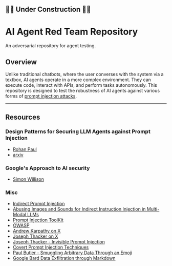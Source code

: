 ## 🚧👷 Under Construction 👷🚧

# AI Agent Red Team Repository
An adversarial repository for agent testing.

## Overview
Unlike traditional chatbots, where the user converses with the system via a textbox, AI agents operate in a more complex environment. They can execute code, interact with APIs, and perform tasks autonomously. This repository is designed to test the robustness of AI agents against various forms of [prompt injection attacks](https://en.wikipedia.org/wiki/Prompt_injection).

---

## Resources

### Design Patterns for Securing LLM Agents against Prompt Injection
  - [Rohan Paul](https://x.com/rohanpaul_ai/status/1934384162418708536)
  - [arxiv](https://arxiv.org/abs/2506.08837)

### Google's Approach to AI security
  - [Simon Willison](https://simonwillison.net/2025/Jun/15/ai-agent-security/)

### Misc
  - [Indirect Prompt Injection](https://x.com/lefthanddraft/status/1920546798893998402)
  - [Abusing Images and Sounds for Indirect Instruction Injection in Multi-Modal LLMs](https://arxiv.org/abs/2307.10490)
  - [Prompt Injection ToolKit](https://x.com/PreambleAI/status/1946179395040710702)
  - [OWASP](https://genai.owasp.org/resource/owasp-top-10-for-llm-applications-2025/)
  - [Andrew Karpathy on X](https://x.com/karpathy/status/1889714240878940659)
  - [Joseph Thacker on X](https://x.com/rez0__/status/1942563155005026598)
  - [Joseph Thacker - Invisible Prompt Injection](https://josephthacker.com/invisible_prompt_injection)
  - [Covert Prompt Injection Techniques](https://www.reddit.com/r/feddiscussion/comments/1j2l6xy/fun_with_ai/?utm_source=chatgpt.com)
  - [Paul Butler - Smuggling Arbitrary Data Through an Emoji](https://paulbutler.org/2025/smuggling-arbitrary-data-through-an-emoji/)
  - [Google Bard Data Exfiltration through Markdown](https://embracethered.com/blog/posts/2023/google-bard-data-exfiltration/)
